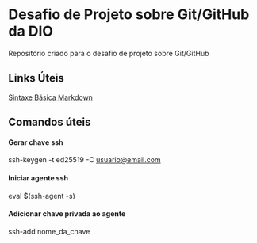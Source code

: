 # Desafio de Projeto sobre Git/GitHub da DIO
Repositório criado para o desafio de projeto sobre Git/GitHub

## Links Úteis

[Sintaxe Básica Markdown](https://www.markdownguide.org/)

## Comandos úteis

#### Gerar chave ssh
ssh-keygen -t ed25519 -C usuario@email.com

#### Iniciar agente ssh
eval $(ssh-agent -s)

#### Adicionar chave privada ao agente
ssh-add nome_da_chave